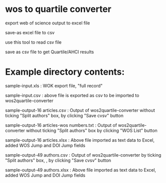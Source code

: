 # wos to quartile converter
export web of science output to excel file

save-as excel file to csv

use this tool to read csv file

save as csv file to get Quartile/AHCI results

# Example directory contents:
sample-input.xls : WOK export file, "full record"

sample-input.csv : above file is exported as csv to be imported to wos2quartile-converter

sample-output-16 articles.csv : Output of wos2quartile-converter without ticking "Split authors" box, by clicking "Save cvsv" button

sample-output-16 articles-wos numbers.txt : Output of wos2quartile-converter without ticking "Split authors" box by clicking "WOS List" button

sample-output-16 articles.xlsx : Above file imported as text data to Excel, added WOS Jump and DOI Jump fields

sample-output-49 authors.csv : Output of wos2quartile-converter by ticking "Split authors" box, , by clicking "Save cvsv" button

sample-output-49 authors.xlsx : Above file imported as text data to Excel, added WOS Jump and DOI Jump fields


